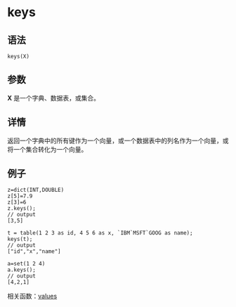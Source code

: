 # keys

## 语法

`keys(X)`

## 参数

**X** 是一个字典、数据表，或集合。

## 详情

返回一个字典中的所有键作为一个向量，或一个数据表中的列名作为一个向量，或将一个集合转化为一个向量。

## 例子

```
z=dict(INT,DOUBLE)
z[5]=7.9
z[3]=6
z.keys();
// output
[3,5]

t = table(1 2 3 as id, 4 5 6 as x, `IBM`MSFT`GOOG as name);
keys(t);
// output
["id","x","name"]

a=set(1 2 4)
a.keys();
// output
[4,2,1]
```

相关函数：[values](../v/values.html)


